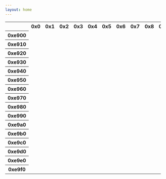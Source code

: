 ```yaml
---
layout: home
---
```


<div class="container">
  <div class="row">

<table>
  <tr>
    <th>&nbsp;</th>
    <th>0x0</th>
    <th>0x1</th>
    <th>0x2</th>
    <th>0x3</th>
    <th>0x4</th>
    <th>0x5</th>
    <th>0x6</th>
    <th>0x7</th>
    <th>0x8</th>
    <th>0x9</th>
    <th>0xa</th>
    <th>0xb</th>
    <th>0xc</th>
    <th>0xd</th>
    <th>0xe</th>
    <th>0xf</th>
  </tr>
  <tr>
    <th>0xe900</th>
    <td class="cp59648">
      <span class="ai ai-inaturalist ai-2x" title="inaturalist"></span>
    </td>
    <td class="cp59649">
      <span class="ai ai-inaturalist-square ai-2x" title="inaturalist-square"></span>
    </td>
    <td class="cp59650">
      <span class="ai ai-inpn ai-2x" title="inpn"></span>
    </td>
    <td class="cp59651">
      <span class="ai ai-inpn-square ai-2x" title="inpn-square"></span>
    </td>
    <td class="cp59652">
    </td>
    <td class="cp59653">
      <span class="ai ai-sci-hub-square ai-2x" title="sci-hub-square"></span>
    </td>
    <td class="cp59654">
      <span class="ai ai-preregistered ai-2x" title="preregistered"></span>
    </td>
    <td class="cp59655">
      <span class="ai ai-moodle ai-2x" title="moodle"></span>
    </td>
    <td class="cp59656">
      <span class="ai ai-moodle-square ai-2x" title="moodle-square"></span>
    </td>
    <td class="cp59657">
    </td>
    <td class="cp59658">
      <span class="ai ai-cv-square ai-2x" title="cv-square"></span>
    </td>
    <td class="cp59659">
      <span class="ai ai-africarxiv-square ai-2x" title="africarxiv-square"></span>
    </td>
    <td class="cp59660">
      <span class="ai ai-piazza-square ai-2x" title="piazza-square"></span>
    </td>
    <td class="cp59661">
    </td>
    <td class="cp59662">
      <span class="ai ai-psyarxiv ai-2x" title="psyarxiv"></span>
    </td>
    <td class="cp59663">
      <span class="ai ai-psyarxiv-square ai-2x" title="psyarxiv-square"></span>
    </td>
  </tr>
  <tr>
    <th>0xe910</th>
    <td class="cp59664">
      <span class="ai ai-elsevier-square ai-2x" title="elsevier-square"></span>
    </td>
    <td class="cp59665">
      <span class="ai ai-zenodo ai-2x" title="zenodo"></span>
    </td>
    <td class="cp59666">
      <span class="ai ai-ciencia-vitae ai-2x" title="ciencia-vitae"></span>
    </td>
    <td class="cp59667">
      <span class="ai ai-ciencia-vitae-square ai-2x" title="ciencia-vitae-square"></span>
    </td>
    <td class="cp59668">
      <span class="ai ai-overleaf ai-2x" title="overleaf"></span>
    </td>
    <td class="cp59669">
      <span class="ai ai-conversation-square ai-2x" title="conversation-square"></span>
    </td>
    <td class="cp59670">
      <span class="ai ai-ssrn ai-2x" title="ssrn"></span>
    </td>
    <td class="cp59671">
      <span class="ai ai-ssrn-square ai-2x" title="ssrn-square"></span>
    </td>
    <td class="cp59672">
      <span class="ai ai-crossref ai-2x" title="crossref"></span>
    </td>
    <td class="cp59673">
      <span class="ai ai-crossref-square ai-2x" title="crossref-square"></span>
    </td>
    <td class="cp59674">
      <span class="ai ai-researcherid ai-2x" title="researcherid"></span>
    </td>
    <td class="cp59675">
      <span class="ai ai-africarxiv ai-2x" title="africarxiv"></span>
    </td>
    <td class="cp59676">
      <span class="ai ai-datacite ai-2x" title="datacite"></span>
    </td>
    <td class="cp59677">
      <span class="ai ai-datacite-square ai-2x" title="datacite-square"></span>
    </td>
    <td class="cp59678">
      <span class="ai ai-scopus ai-2x" title="scopus"></span>
    </td>
    <td class="cp59679">
      <span class="ai ai-scopus-square ai-2x" title="scopus-square"></span>
    </td>
  </tr>
  <tr>
    <th>0xe920</th>
    <td class="cp59680">
      <span class="ai ai-stackoverflow ai-2x" title="stackoverflow"></span>
    </td>
    <td class="cp59681">
      <span class="ai ai-stackoverflow-square ai-2x" title="stackoverflow-square"></span>
    </td>
    <td class="cp59682">
      <span class="ai ai-pubpeer ai-2x" title="pubpeer"></span>
    </td>
    <td class="cp59683">
      <span class="ai ai-pubpeer-square ai-2x" title="pubpeer-square"></span>
    </td>
    <td class="cp59684">
    </td>
    <td class="cp59685">
    </td>
    <td class="cp59686">
    </td>
    <td class="cp59687">
    </td>
    <td class="cp59688">
      <span class="ai ai-springer ai-2x" title="springer"></span>
    </td>
    <td class="cp59689">
      <span class="ai ai-ieee ai-2x" title="ieee"></span>
    </td>
    <td class="cp59690">
      <span class="ai ai-obp ai-2x" title="obp"></span>
    </td>
    <td class="cp59691">
      <span class="ai ai-obp-square ai-2x" title="obp-square"></span>
    </td>
    <td class="cp59692">
      <span class="ai ai-hal ai-2x" title="hal"></span>
    </td>
    <td class="cp59693">
      <span class="ai ai-hal-square ai-2x" title="hal-square"></span>
    </td>
    <td class="cp59694">
      <span class="ai ai-acclaim ai-2x" title="acclaim"></span>
    </td>
    <td class="cp59695">
      <span class="ai ai-ceur-square ai-2x" title="ceur-square"></span>
    </td>
  </tr>
  <tr>
    <th>0xe930</th>
    <td class="cp59696">
    </td>
    <td class="cp59697">
      <span class="ai ai-osf-square ai-2x" title="osf-square"></span>
    </td>
    <td class="cp59698">
      <span class="ai ai-zotero-square ai-2x" title="zotero-square"></span>
    </td>
    <td class="cp59699">
    </td>
    <td class="cp59700">
    </td>
    <td class="cp59701">
    </td>
    <td class="cp59702">
      <span class="ai ai-isidore ai-2x" title="isidore"></span>
    </td>
    <td class="cp59703">
      <span class="ai ai-publons ai-2x" title="publons"></span>
    </td>
    <td class="cp59704">
      <span class="ai ai-jstor ai-2x" title="jstor"></span>
    </td>
    <td class="cp59705">
      <span class="ai ai-open-access ai-2x" title="open-access"></span>
    </td>
    <td class="cp59706">
      <span class="ai ai-acclaim-square ai-2x" title="acclaim-square"></span>
    </td>
    <td class="cp59707">
    </td>
    <td class="cp59708">
      <span class="ai ai-acm ai-2x" title="acm"></span>
    </td>
    <td class="cp59709">
      <span class="ai ai-academia-square ai-2x" title="academia-square"></span>
    </td>
    <td class="cp59710">
    </td>
    <td class="cp59711">
      <span class="ai ai-dblp-square ai-2x" title="dblp-square"></span>
    </td>
  </tr>
  <tr>
    <th>0xe940</th>
    <td class="cp59712">
      <span class="ai ai-nakala ai-2x" title="nakala"></span>
    </td>
    <td class="cp59713">
      <span class="ai ai-nakala-square ai-2x" title="nakala-square"></span>
    </td>
    <td class="cp59714">
      <span class="ai ai-closed-access ai-2x" title="closed-access"></span>
    </td>
    <td class="cp59715">
      <span class="ai ai-closed-access-square ai-2x" title="closed-access-square"></span>
    </td>
    <td class="cp59716">
      <span class="ai ai-jstor-square ai-2x" title="jstor-square"></span>
    </td>
    <td class="cp59717">
    </td>
    <td class="cp59718">
      <span class="ai ai-openedition ai-2x" title="openedition"></span>
    </td>
    <td class="cp59719">
      <span class="ai ai-openedition-square ai-2x" title="openedition-square"></span>
    </td>
    <td class="cp59720">
      <span class="ai ai-ror ai-2x" title="ror"></span>
    </td>
    <td class="cp59721">
      <span class="ai ai-ror-square ai-2x" title="ror-square"></span>
    </td>
    <td class="cp59722">
      <span class="ai ai-ads-square ai-2x" title="ads-square"></span>
    </td>
    <td class="cp59723">
      <span class="ai ai-depsy-square ai-2x" title="depsy-square"></span>
    </td>
    <td class="cp59724">
      <span class="ai ai-conversation ai-2x" title="conversation"></span>
    </td>
    <td class="cp59725">
    </td>
    <td class="cp59726">
      <span class="ai ai-publons-square ai-2x" title="publons-square"></span>
    </td>
    <td class="cp59727">
      <span class="ai ai-dblp ai-2x" title="dblp"></span>
    </td>
  </tr>
  <tr>
    <th>0xe950</th>
    <td class="cp59728">
      <span class="ai ai-mtmt ai-2x" title="mtmt"></span>
    </td>
    <td class="cp59729">
      <span class="ai ai-mtmt-square ai-2x" title="mtmt-square"></span>
    </td>
    <td class="cp59730">
      <span class="ai ai-protocols ai-2x" title="protocols"></span>
    </td>
    <td class="cp59731">
      <span class="ai ai-protocols-square ai-2x" title="protocols-square"></span>
    </td>
    <td class="cp59732">
      <span class="ai ai-isidore-square ai-2x" title="isidore-square"></span>
    </td>
    <td class="cp59733">
    </td>
    <td class="cp59734">
    </td>
    <td class="cp59735">
    </td>
    <td class="cp59736">
    </td>
    <td class="cp59737">
      <span class="ai ai-sci-hub ai-2x" title="sci-hub"></span>
    </td>
    <td class="cp59738">
      <span class="ai ai-hypothesis ai-2x" title="hypothesis"></span>
    </td>
    <td class="cp59739">
      <span class="ai ai-hypothesis-square ai-2x" title="hypothesis-square"></span>
    </td>
    <td class="cp59740">
      <span class="ai ai-researcherid-square ai-2x" title="researcherid-square"></span>
    </td>
    <td class="cp59741">
      <span class="ai ai-acm-square ai-2x" title="acm-square"></span>
    </td>
    <td class="cp59742">
      <span class="ai ai-researchgate ai-2x" title="researchgate"></span>
    </td>
    <td class="cp59743">
      <span class="ai ai-coursera ai-2x" title="coursera"></span>
    </td>
  </tr>
  <tr>
    <th>0xe960</th>
    <td class="cp59744">
    </td>
    <td class="cp59745">
      <span class="ai ai-elsevier ai-2x" title="elsevier"></span>
    </td>
    <td class="cp59746">
      <span class="ai ai-zotero ai-2x" title="zotero"></span>
    </td>
    <td class="cp59747">
    </td>
    <td class="cp59748">
    </td>
    <td class="cp59749">
    </td>
    <td class="cp59750">
      <span class="ai ai-open-data ai-2x" title="open-data"></span>
    </td>
    <td class="cp59751">
      <span class="ai ai-open-data-square ai-2x" title="open-data-square"></span>
    </td>
    <td class="cp59752">
      <span class="ai ai-open-materials ai-2x" title="open-materials"></span>
    </td>
    <td class="cp59753">
      <span class="ai ai-open-materials-square ai-2x" title="open-materials-square"></span>
    </td>
    <td class="cp59754">
      <span class="ai ai-acmdl ai-2x" title="acmdl"></span>
    </td>
    <td class="cp59755">
      <span class="ai ai-preregistered-square ai-2x" title="preregistered-square"></span>
    </td>
    <td class="cp59756">
      <span class="ai ai-semantic-scholar-square ai-2x" title="semantic-scholar-square"></span>
    </td>
    <td class="cp59757">
      <span class="ai ai-ceur ai-2x" title="ceur"></span>
    </td>
    <td class="cp59758">
      <span class="ai ai-semantic-scholar ai-2x" title="semantic-scholar"></span>
    </td>
    <td class="cp59759">
      <span class="ai ai-philpapers-square ai-2x" title="philpapers-square"></span>
    </td>
  </tr>
  <tr>
    <th>0xe970</th>
    <td class="cp59760">
    </td>
    <td class="cp59761">
    </td>
    <td class="cp59762">
    </td>
    <td class="cp59763">
    </td>
    <td class="cp59764">
      <span class="ai ai-arxiv ai-2x" title="arxiv"></span>
    </td>
    <td class="cp59765">
    </td>
    <td class="cp59766">
    </td>
    <td class="cp59767">
    </td>
    <td class="cp59768">
    </td>
    <td class="cp59769">
    </td>
    <td class="cp59770">
      <span class="ai ai-depsy ai-2x" title="depsy"></span>
    </td>
    <td class="cp59771">
      <span class="ai ai-mathoverflow-square ai-2x" title="mathoverflow-square"></span>
    </td>
    <td class="cp59772">
      <span class="ai ai-dryad ai-2x" title="dryad"></span>
    </td>
    <td class="cp59773">
      <span class="ai ai-pubmed-square ai-2x" title="pubmed-square"></span>
    </td>
    <td class="cp59774">
      <span class="ai ai-doi ai-2x" title="doi"></span>
    </td>
    <td class="cp59775">
      <span class="ai ai-coursera-square ai-2x" title="coursera-square"></span>
    </td>
  </tr>
  <tr>
    <th>0xe980</th>
    <td class="cp59776">
    </td>
    <td class="cp59777">
      <span class="ai ai-figshare ai-2x" title="figshare"></span>
    </td>
    <td class="cp59778">
    </td>
    <td class="cp59779">
    </td>
    <td class="cp59780">
    </td>
    <td class="cp59781">
    </td>
    <td class="cp59782">
    </td>
    <td class="cp59783">
    </td>
    <td class="cp59784">
    </td>
    <td class="cp59785">
    </td>
    <td class="cp59786">
      <span class="ai ai-philpapers ai-2x" title="philpapers"></span>
    </td>
    <td class="cp59787">
      <span class="ai ai-biorxiv-square ai-2x" title="biorxiv-square"></span>
    </td>
    <td class="cp59788">
      <span class="ai ai-dryad-square ai-2x" title="dryad-square"></span>
    </td>
    <td class="cp59789">
      <span class="ai ai-overleaf-square ai-2x" title="overleaf-square"></span>
    </td>
    <td class="cp59790">
      <span class="ai ai-scirate ai-2x" title="scirate"></span>
    </td>
    <td class="cp59791">
      <span class="ai ai-doi-square ai-2x" title="doi-square"></span>
    </td>
  </tr>
  <tr>
    <th>0xe990</th>
    <td class="cp59792">
    </td>
    <td class="cp59793">
    </td>
    <td class="cp59794">
    </td>
    <td class="cp59795">
    </td>
    <td class="cp59796">
    </td>
    <td class="cp59797">
    </td>
    <td class="cp59798">
    </td>
    <td class="cp59799">
    </td>
    <td class="cp59800">
    </td>
    <td class="cp59801">
    </td>
    <td class="cp59802">
      <span class="ai ai-piazza ai-2x" title="piazza"></span>
    </td>
    <td class="cp59803">
      <span class="ai ai-springer-square ai-2x" title="springer-square"></span>
    </td>
    <td class="cp59804">
      <span class="ai ai-lattes-square ai-2x" title="lattes-square"></span>
    </td>
    <td class="cp59805">
      <span class="ai ai-scirate-square ai-2x" title="scirate-square"></span>
    </td>
    <td class="cp59806">
      <span class="ai ai-researchgate-square ai-2x" title="researchgate-square"></span>
    </td>
    <td class="cp59807">
      <span class="ai ai-pubmed ai-2x" title="pubmed"></span>
    </td>
  </tr>
  <tr>
    <th>0xe9a0</th>
    <td class="cp59808">
    </td>
    <td class="cp59809">
    </td>
    <td class="cp59810">
      <span class="ai ai-biorxiv ai-2x" title="biorxiv"></span>
    </td>
    <td class="cp59811">
    </td>
    <td class="cp59812">
    </td>
    <td class="cp59813">
      <span class="ai ai-cv ai-2x" title="cv"></span>
    </td>
    <td class="cp59814">
      <span class="ai ai-arxiv-square ai-2x" title="arxiv-square"></span>
    </td>
    <td class="cp59815">
    </td>
    <td class="cp59816">
    </td>
    <td class="cp59817">
    </td>
    <td class="cp59818">
      <span class="ai ai-impactstory-square ai-2x" title="impactstory-square"></span>
    </td>
    <td class="cp59819">
    </td>
    <td class="cp59820">
    </td>
    <td class="cp59821">
    </td>
    <td class="cp59822">
    </td>
    <td class="cp59823">
      <span class="ai ai-academia ai-2x" title="academia"></span>
    </td>
  </tr>
  <tr>
    <th>0xe9b0</th>
    <td class="cp59824">
    </td>
    <td class="cp59825">
    </td>
    <td class="cp59826">
    </td>
    <td class="cp59827">
      <span class="ai ai-lattes ai-2x" title="lattes"></span>
    </td>
    <td class="cp59828">
    </td>
    <td class="cp59829">
    </td>
    <td class="cp59830">
    </td>
    <td class="cp59831">
    </td>
    <td class="cp59832">
    </td>
    <td class="cp59833">
      <span class="ai ai-ieee-square ai-2x" title="ieee-square"></span>
    </td>
    <td class="cp59834">
    </td>
    <td class="cp59835">
    </td>
    <td class="cp59836">
    </td>
    <td class="cp59837">
    </td>
    <td class="cp59838">
    </td>
    <td class="cp59839">
    </td>
  </tr>
  <tr>
    <th>0xe9c0</th>
    <td class="cp59840">
    </td>
    <td class="cp59841">
    </td>
    <td class="cp59842">
    </td>
    <td class="cp59843">
      <span class="ai ai-orcid-square ai-2x" title="orcid-square"></span>
    </td>
    <td class="cp59844">
    </td>
    <td class="cp59845">
    </td>
    <td class="cp59846">
    </td>
    <td class="cp59847">
    </td>
    <td class="cp59848">
    </td>
    <td class="cp59849">
    </td>
    <td class="cp59850">
    </td>
    <td class="cp59851">
      <span class="ai ai-ads ai-2x" title="ads"></span>
    </td>
    <td class="cp59852">
    </td>
    <td class="cp59853">
    </td>
    <td class="cp59854">
    </td>
    <td class="cp59855">
      <span class="ai ai-impactstory ai-2x" title="impactstory"></span>
    </td>
  </tr>
  <tr>
    <th>0xe9d0</th>
    <td class="cp59856">
    </td>
    <td class="cp59857">
    </td>
    <td class="cp59858">
    </td>
    <td class="cp59859">
      <span class="ai ai-acmdl-square ai-2x" title="acmdl-square"></span>
    </td>
    <td class="cp59860">
      <span class="ai ai-google-scholar ai-2x" title="google-scholar"></span>
    </td>
    <td class="cp59861">
    </td>
    <td class="cp59862">
    </td>
    <td class="cp59863">
    </td>
    <td class="cp59864">
    </td>
    <td class="cp59865">
      <span class="ai ai-orcid ai-2x" title="orcid"></span>
    </td>
    <td class="cp59866">
    </td>
    <td class="cp59867">
    </td>
    <td class="cp59868">
    </td>
    <td class="cp59869">
    </td>
    <td class="cp59870">
    </td>
    <td class="cp59871">
    </td>
  </tr>
  <tr>
    <th>0xe9e0</th>
    <td class="cp59872">
    </td>
    <td class="cp59873">
    </td>
    <td class="cp59874">
    </td>
    <td class="cp59875">
    </td>
    <td class="cp59876">
      <span class="ai ai-dataverse-square ai-2x" title="dataverse-square"></span>
    </td>
    <td class="cp59877">
    </td>
    <td class="cp59878">
    </td>
    <td class="cp59879">
      <span class="ai ai-figshare-square ai-2x" title="figshare-square"></span>
    </td>
    <td class="cp59880">
    </td>
    <td class="cp59881">
      <span class="ai ai-inspire ai-2x" title="inspire"></span>
    </td>
    <td class="cp59882">
    </td>
    <td class="cp59883">
    </td>
    <td class="cp59884">
    </td>
    <td class="cp59885">
      <span class="ai ai-ideas-repec ai-2x" title="ideas-repec"></span>
    </td>
    <td class="cp59886">
    </td>
    <td class="cp59887">
      <span class="ai ai-osf ai-2x" title="osf"></span>
    </td>
  </tr>
  <tr>
    <th>0xe9f0</th>
    <td class="cp59888">
      <span class="ai ai-mendeley ai-2x" title="mendeley"></span>
    </td>
    <td class="cp59889">
    </td>
    <td class="cp59890">
    </td>
    <td class="cp59891">
      <span class="ai ai-mendeley-square ai-2x" title="mendeley-square"></span>
    </td>
    <td class="cp59892">
      <span class="ai ai-open-access-square ai-2x" title="open-access-square"></span>
    </td>
    <td class="cp59893">
    </td>
    <td class="cp59894">
      <span class="ai ai-mathoverflow ai-2x" title="mathoverflow"></span>
    </td>
    <td class="cp59895">
      <span class="ai ai-dataverse ai-2x" title="dataverse"></span>
    </td>
    <td class="cp59896">
      <span class="ai ai-ideas-repec-square ai-2x" title="ideas-repec-square"></span>
    </td>
    <td class="cp59897">
      <span class="ai ai-google-scholar-square ai-2x" title="google-scholar-square"></span>
    </td>
    <td class="cp59898">
    </td>
    <td class="cp59899">
    </td>
    <td class="cp59900">
    </td>
    <td class="cp59901">
    </td>
    <td class="cp59902">
      <span class="ai ai-inspire-square ai-2x" title="inspire-square"></span>
    </td>
    <td class="cp59903">
    </td>
  </tr>

</table>
